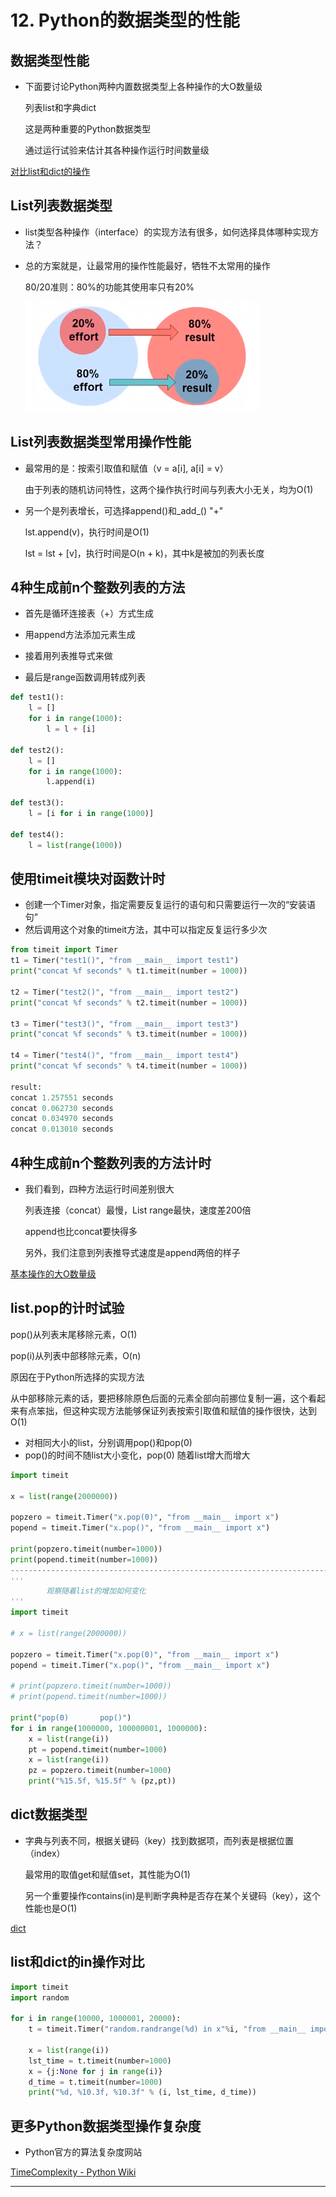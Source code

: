 # 12. Python的数据类型的性能

## 数据类型性能

- 下面要讨论Python两种内置数据类型上各种操作的大O数量级

    列表list和字典dict

    这是两种重要的Python数据类型

    通过运行试验来估计其各种操作运行时间数量级

[对比list和dict的操作](12%20Python%E7%9A%84%E6%95%B0%E6%8D%AE%E7%B1%BB%E5%9E%8B%E7%9A%84%E6%80%A7%E8%83%BD%20686edc70394142d2b176437757ec0989/%E5%AF%B9%E6%AF%94list%E5%92%8Cdict%E7%9A%84%E6%93%8D%E4%BD%9C%209093b462cd124d20ac8980892f7f14c1.csv)

## List列表数据类型

- list类型各种操作（interface）的实现方法有很多，如何选择具体哪种实现方法？
- 总的方案就是，让最常用的操作性能最好，牺牲不太常用的操作

    80/20准则：80%的功能其使用率只有20%

    ![12%20Python%E7%9A%84%E6%95%B0%E6%8D%AE%E7%B1%BB%E5%9E%8B%E7%9A%84%E6%80%A7%E8%83%BD%20686edc70394142d2b176437757ec0989/8020.png](12%20Python%E7%9A%84%E6%95%B0%E6%8D%AE%E7%B1%BB%E5%9E%8B%E7%9A%84%E6%80%A7%E8%83%BD%20686edc70394142d2b176437757ec0989/8020.png)

## List列表数据类型常用操作性能

- 最常用的是：按索引取值和赋值（v = a[i], a[i] = v）

    由于列表的随机访问特性，这两个操作执行时间与列表大小无关，均为O(1)

- 另一个是列表增长，可选择append()和_add_() "+"

    lst.append(v)，执行时间是O(1)

    lst = lst + [v]，执行时间是O(n + k)，其中k是被加的列表长度

## 4种生成前n个整数列表的方法

- 首先是循环连接表（+）方式生成

- 用append方法添加元素生成

- 接着用列表推导式来做

- 最后是range函数调用转成列表

```python
def test1():
    l = []
    for i in range(1000):
        l = l + [i]

def test2():
    l = []
    for i in range(1000):
        l.append(i)

def test3():
    l = [i for i in range(1000)]

def test4():
    l = list(range(1000))
```

## 使用timeit模块对函数计时

- 创建一个Timer对象，指定需要反复运行的语句和只需要运行一次的“安装语句”
- 然后调用这个对象的timeit方法，其中可以指定反复运行多少次

```python
from timeit import Timer
t1 = Timer("test1()", "from __main__ import test1")
print("concat %f seconds" % t1.timeit(number = 1000))

t2 = Timer("test2()", "from __main__ import test2")
print("concat %f seconds" % t2.timeit(number = 1000))

t3 = Timer("test3()", "from __main__ import test3")
print("concat %f seconds" % t3.timeit(number = 1000))

t4 = Timer("test4()", "from __main__ import test4")
print("concat %f seconds" % t4.timeit(number = 1000))

result:
concat 1.257551 seconds
concat 0.062730 seconds
concat 0.034970 seconds
concat 0.013010 seconds
```

## 4种生成前n个整数列表的方法计时

- 我们看到，四种方法运行时间差别很大

    列表连接（concat）最慢，List range最快，速度差200倍

    append也比concat要快得多

    另外，我们注意到列表推导式速度是append两倍的样子

[基本操作的大O数量级](12%20Python%E7%9A%84%E6%95%B0%E6%8D%AE%E7%B1%BB%E5%9E%8B%E7%9A%84%E6%80%A7%E8%83%BD%20686edc70394142d2b176437757ec0989/%E5%9F%BA%E6%9C%AC%E6%93%8D%E4%BD%9C%E7%9A%84%E5%A4%A7O%E6%95%B0%E9%87%8F%E7%BA%A7%20768844eb11ff4b55aa33c5c82e8c6ff4.csv)

## list.pop的计时试验

pop()从列表末尾移除元素，O(1)

pop(i)从列表中部移除元素，O(n)

原因在于Python所选择的实现方法

从中部移除元素的话，要把移除原色后面的元素全部向前挪位复制一遍，这个看起来有点笨拙，但这种实现方法能够保证列表按索引取值和赋值的操作很快，达到O(1)

- 对相同大小的list，分别调用pop()和pop(0)
- pop()的时间不随list大小变化，pop(0) 随着list增大而增大

```python
import timeit

x = list(range(2000000))

popzero = timeit.Timer("x.pop(0)", "from __main__ import x")
popend = timeit.Timer("x.pop()", "from __main__ import x")

print(popzero.timeit(number=1000))
print(popend.timeit(number=1000))
-----------------------------------------------------------------------------------------
'''
		观察随着list的增加如何变化
'''
import timeit

# x = list(range(2000000))

popzero = timeit.Timer("x.pop(0)", "from __main__ import x")
popend = timeit.Timer("x.pop()", "from __main__ import x")

# print(popzero.timeit(number=1000))
# print(popend.timeit(number=1000))

print("pop(0)       pop()")
for i in range(1000000, 100000001, 1000000):
    x = list(range(i))
    pt = popend.timeit(number=1000)
    x = list(range(i))
    pz = popzero.timeit(number=1000)
    print("%15.5f, %15.5f" % (pz,pt))
```

## dict数据类型

- 字典与列表不同，根据关键码（key）找到数据项，而列表是根据位置（index）

    最常用的取值get和赋值set，其性能为O(1)

    另一个重要操作contains(in)是判断字典种是否存在某个关键码（key），这个性能也是O(1)

[dict](12%20Python%E7%9A%84%E6%95%B0%E6%8D%AE%E7%B1%BB%E5%9E%8B%E7%9A%84%E6%80%A7%E8%83%BD%20686edc70394142d2b176437757ec0989/dict%2030fcdf03994b4a2faed0d8db6a06039e.csv)

## list和dict的in操作对比

```python
import timeit
import random

for i in range(10000, 1000001, 20000):
    t = timeit.Timer("random.randrange(%d) in x"%i, "from __main__ import random,x")

    x = list(range(i))
    lst_time = t.timeit(number=1000)
    x = {j:None for j in range(i)}
    d_time = t.timeit(number=1000)
    print("%d, %10.3f, %10.3f" % (i, lst_time, d_time))
```

## 更多Python数据类型操作复杂度

- Python官方的算法复杂度网站

[TimeComplexity - Python Wiki](https://wiki.python.org/moin/TimeComplexity)

---